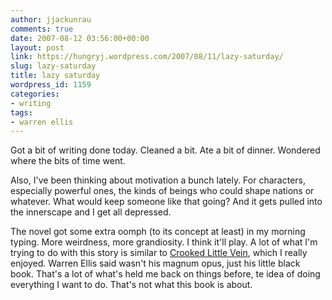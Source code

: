 ```yaml
---
author: jjackunrau
comments: true
date: 2007-08-12 03:56:00+00:00
layout: post
link: https://hungryj.wordpress.com/2007/08/11/lazy-saturday/
slug: lazy-saturday
title: lazy saturday
wordpress_id: 1159
categories:
- writing
tags:
- warren ellis
---
```


Got a bit of writing done today.  Cleaned a bit.  Ate a bit of dinner.  Wondered where the bits of time went.  
  
Also, I've been thinking about motivation a bunch lately.  For characters, especially powerful ones, the kinds of beings who could shape nations or whatever.  What would keep someone like that going?  And it gets pulled into the innerscape and I get all depressed.  
  
The novel got some extra oomph (to its concept at least) in my morning typing.  More weirdness, more grandiosity.  I think it'll play.  A lot of what I'm trying to do with this story is similar to [Crooked Little Vein](http://amazon.ca/o/ASIN/0060723939/ref=s9_asin_title_3/701-8751334-7338750?pf_rd_m=A3DWYIK6Y9EEQB&pf_rd_s=center-2&pf_rd_r=0VME6AA2JKRH01CCPDHP&pf_rd_t=101&pf_rd_p=289772101&pf_rd_i=915398), which I really enjoyed.  Warren Ellis said wasn't his magnum opus, just his little black book.  That's a lot of what's held me back on things before, te idea of doing everything I want to do.  That's not what this book is about.
